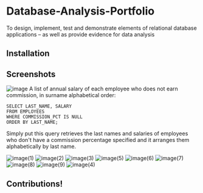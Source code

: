 # Database-Analysis-Portfolio

To design, implement, test and demonstrate elements of relational database applications – as well as provide evidence for data analysis

## Installation

## Screenshots


![image](https://github.com/user-attachments/assets/57a50a05-d486-4e67-929c-5ef0c0b9150e)
A list of annual salary of each employee who does not earn commission, in surname alphabetical order:

```
SELECT LAST_NAME, SALARY 
FROM EMPLOYEES
WHERE COMMISSION_PCT IS NULL
ORDER BY LAST_NAME;

```
Simply put this query retrieves the last names and salaries of employees who don't have a commission percentage specified and it arranges them alphabetically by last name.



![image(1)](https://github.com/user-attachments/assets/84b7f3b6-cbcd-47e9-8655-e65123416529)
![image(2)](https://github.com/user-attachments/assets/c8278127-17f4-47c6-ab5b-a663a9d78d29)
![image(3)](https://github.com/user-attachments/assets/e730e1c0-b896-4a5c-be48-977bccc47bb9)
![image(5)](https://github.com/user-attachments/assets/a07b137b-39a3-4d33-8c95-f28d0058ea1c)
![image(6)](https://github.com/user-attachments/assets/a691b190-7355-4e8e-9fcf-34aa4e278879)
![image(7)](https://github.com/user-attachments/assets/6a6be1f3-5308-4d3a-ae11-ee51be3ad66a)
![image(8)](https://github.com/user-attachments/assets/d504e519-33ef-4ebf-af30-da2cc5e4f936)
![image(9)](https://github.com/user-attachments/assets/7436edb6-08e3-4970-9ed2-329e57913f05)
![image(4)](https://github.com/user-attachments/assets/718ecb0d-4b2d-46ae-af29-46ddd22b27e1)


## Contributions!
